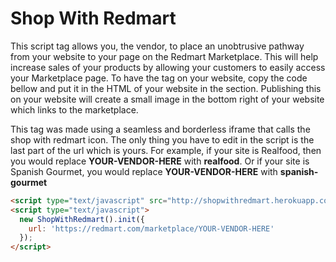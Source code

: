 # Shop With Redmart

This script tag allows you, the vendor, to place an unobtrusive pathway from your website to your page on the Redmart Marketplace. This will help increase sales of your products by allowing your customers to easily access your Marketplace page. 
To have the tag on your website, copy the code bellow and put it in the HTML of your website in the <head> section. Publishing this on your website will create a small image in the bottom right of your website which links to the marketplace. 

This tag was made using a seamless and borderless iframe that calls the shop with redmart icon. The only thing you have to edit in the script is the last part of the url which is yours. For example, if your site is Realfood, then you would replace **YOUR-VENDOR-HERE** with **realfood**. Or if your site is Spanish Gourmet, you would replace **YOUR-VENDOR-HERE** with **spanish-gourmet**
```html
<script type="text/javascript" src="http://shopwithredmart.herokuapp.com/swr-js.js"></script>
<script type="text/javascript">
  new ShopWithRedmart().init({
    url: 'https://redmart.com/marketplace/YOUR-VENDOR-HERE'
  });
</script>
```
